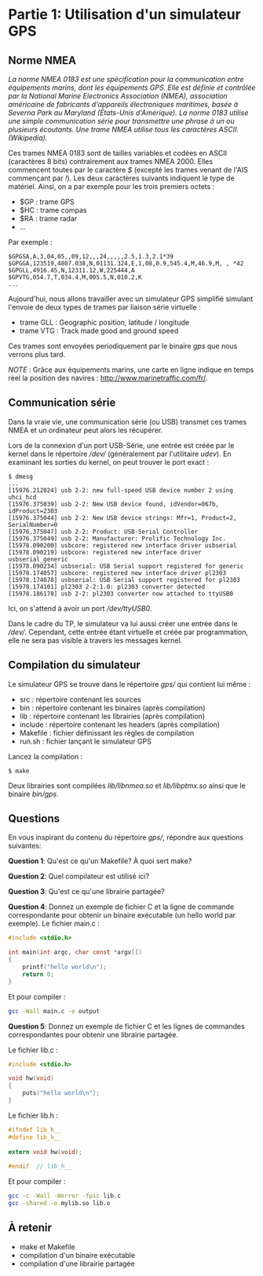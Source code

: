 # Partie 1: Utilisation d'un simulateur GPS

## Norme NMEA

*La norme NMEA 0183 est une spécification pour la communication entre
équipements marins, dont les équipements GPS. Elle est définie et contrôlée
par la National Marine Electronics Association (NMEA), association américaine
de fabricants d'appareils électroniques maritimes, basée à Severna Park au
Maryland (États-Unis d'Amérique). La norme 0183 utilise une simple communication
série pour transmettre une phrase à un ou plusieurs écoutants. Une trame NMEA
utilise tous les caractères ASCII. (Wikipedia).*

Ces trames NMEA 0183 sont de tailles variables et codées en ASCII (caractères
8 bits) contrairement aux trames NMEA 2000. Elles commencent toutes par le
caractère *$* (excepté les trames venant de l'AIS commençant par *!*). Les deux
caractères suivants indiquent le type de matériel. Ainsi, on a par exemple pour
les trois premiers octets :

  * $GP : trame GPS
  * $HC : trame compas
  * $RA : trame radar
  * ...

Par exemple :

````
$GPGSA,A,3,04,05,,09,12,,,24,,,,,2.5,1.3,2.1*39
$GPGGA,123519,4807.038,N,01131.324,E,1,08,0.9,545.4,M,46.9,M, , *42
$GPGLL,4916.45,N,12311.12,W,225444,A
$GPVTG,054.7,T,034.4,M,005.5,N,010.2,K
...
````

Aujourd'hui, nous allons travailler avec un simulateur GPS simplifié simulant
l'envoie de deux types de trames par liaison série virtuelle :

  * trame GLL : Geographic position, latitude / longitude
  * trame VTG : Track made good and ground speed

Ces trames sont envoyées periodiquement par le binaire *gps* que nous verrons
plus tard.

*NOTE* : Grâce aux équipements marins, une carte en ligne indique en temps réel
la position des navires : http://www.marinetraffic.com/fr/.

## Communication série

Dans la vraie vie, une communication série (ou USB) transmet ces trames NMEA
et un ordinateur peut alors les récupérer.

Lors de la connexion d'un port USB-Série, une entrée est créée par le kernel
dans le répertoire */dev/* (généralement par l'utilitaire *udev*). En examinant
les sorties du kernel, on peut trouver le port exact :

````
$ dmesg
...
[15976.212024] usb 2-2: new full-speed USB device number 2 using uhci_hcd
[15976.375039] usb 2-2: New USB device found, idVendor=067b, idProduct=2303
[15976.375044] usb 2-2: New USB device strings: Mfr=1, Product=2, SerialNumber=0
[15976.375047] usb 2-2: Product: USB-Serial Controller
[15976.375049] usb 2-2: Manufacturer: Prolific Technology Inc.
[15978.090200] usbcore: registered new interface driver usbserial
[15978.090219] usbcore: registered new interface driver usbserial_generic
[15978.090234] usbserial: USB Serial support registered for generic
[15978.174057] usbcore: registered new interface driver pl2303
[15978.174078] usbserial: USB Serial support registered for pl2303
[15978.174101] pl2303 2-2:1.0: pl2303 converter detected
[15978.186178] usb 2-2: pl2303 converter now attached to ttyUSB0
````

Ici, on s'attend à avoir un port */dev/ttyUSB0*.

Dans le cadre du TP, le simulateur va lui aussi créer une entrée dans
le */dev/*. Cependant, cette entrée étant virtuelle et créée par programmation,
elle ne sera pas visible à travers les messages kernel.


## Compilation du simulateur

Le simulateur GPS se trouve dans le répertoire *gps/* qui contient lui
même :

  * src : répertoire contenant les sources
  * bin : répertoire contenant les binaires (après compilation)
  * lib : répertoire contenant les librairies (après compilation)
  * include : répertoire contenant les headers (après compilation)
  * Makefile : fichier définissant les règles de compilation
  * run.sh : fichier lançant le simulateur GPS

Lancez la compilation :

````
$ make
````

Deux librairies sont compilées *lib/libnmea.so* et *lib/libptmx.so* ainsi que
le binaire *bin/gps*.

## Questions

En vous inspirant du contenu du répertoire *gps/*, répondre aux questions
suivantes:

**Question 1**: Qu'est ce qu'un Makefile? À quoi sert make?

**Question 2**: Quel compilateur est utilisé ici?

**Question 3**: Qu'est ce qu'une librairie partagée?

**Question 4**: Donnez un exemple de fichier C et la ligne de commande
                correspondante pour obtenir un binaire exécutable (un hello
                world par exemple).
Le fichier main.c :
````c
#include <stdio.h>

int main(int argc, char const *argv[])
{
    printf("hello world\n");
    return 0;
}
````
Et pour compiler :
````sh
gcc -Wall main.c -o output
````


**Question 5**: Donnez un exemple de fichier C et les lignes de commandes
                correspondantes pour obtenir une librairie partagée.

Le fichier lib.c :
````c
#include <stdio.h>

void hw(void)
{
    puts("hello world\n");
}

````

Le fichier lib.h :
````c
#ifndef lib_h__
#define lib_h__
 
extern void hw(void);
 
#endif  // lib_h__

````

Et pour compiler :
````sh
gcc -c -Wall -Werror -fpic lib.c
gcc -shared -o mylib.so lib.o
````

## À retenir

  * make et Makefile
  * compilation d'un binaire exécutable
  * compilation d'une librairie partagée
